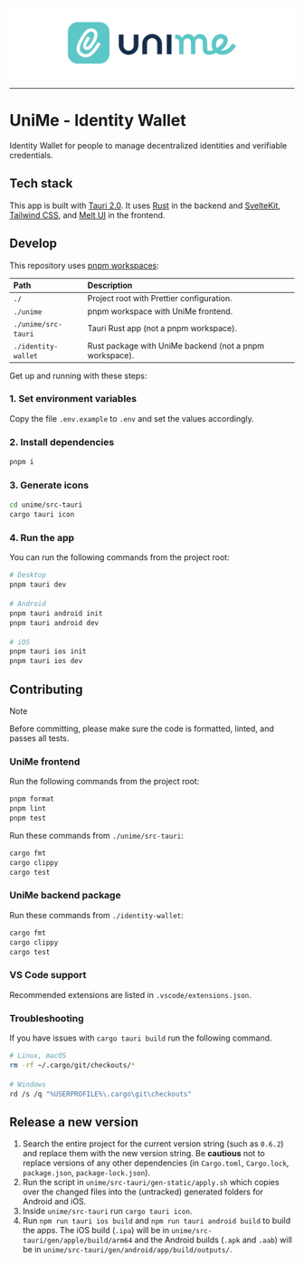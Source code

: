 ![banner.svg](https://github.com/impierce/identity-wallet/raw/HEAD/.github/banner.svg)

---

# UniMe - Identity Wallet

Identity Wallet for people to manage decentralized identities and verifiable credentials.

## Tech stack

This app is built with [Tauri 2.0](https://v2.tauri.app/). It uses [Rust](https://www.rust-lang.org/) in the backend and [SvelteKit](https://kit.svelte.dev/), [Tailwind CSS](https://tailwindcss.com/), and [Melt UI](https://melt-ui.com/) in the frontend.

## Develop

This repository uses [pnpm workspaces](https://pnpm.io/workspaces):

| Path                | Description                                             |
| :------------------ | :------------------------------------------------------ |
| `./`                | Project root with Prettier configuration.               |
| `./unime`           | pnpm workspace with UniMe frontend.                     |
| `./unime/src-tauri` | Tauri Rust app (not a pnpm workspace).                  |
| `./identity-wallet` | Rust package with UniMe backend (not a pnpm workspace). |

Get up and running with these steps:

### 1. Set environment variables

Copy the file `.env.example` to `.env` and set the values accordingly.

### 2. Install dependencies

```sh
pnpm i
```

### 3. Generate icons

```sh
cd unime/src-tauri
cargo tauri icon
```

### 4. Run the app

You can run the following commands from the project root:

```sh
# Desktop
pnpm tauri dev

# Android
pnpm tauri android init
pnpm tauri android dev

# iOS
pnpm tauri ios init
pnpm tauri ios dev
```

## Contributing

> [!NOTE]
> Before committing, please make sure the code is formatted, linted, and passes all tests.

### UniMe frontend

Run the following commands from the project root:

```sh
pnpm format
pnpm lint
pnpm test
```

Run these commands from `./unime/src-tauri`:

```sh
cargo fmt
cargo clippy
cargo test
```

### UniMe backend package

Run these commands from `./identity-wallet`:

```sh
cargo fmt
cargo clippy
cargo test
```

### VS Code support

Recommended extensions are listed in `.vscode/extensions.json`.

### Troubleshooting

If you have issues with `cargo tauri build` run the following command.

```sh
# Linux, macOS
rm -rf ~/.cargo/git/checkouts/*

# Windows
rd /s /q "%USERPROFILE%\.cargo\git\checkouts"
```

## Release a new version

1. Search the entire project for the current version string (such as `0.6.2`) and replace them with the new version string.
   Be **cautious** not to replace versions of any other dependencies (in `Cargo.toml`, `Cargo.lock`, `package.json`, `package-lock.json`).
2. Run the script in `unime/src-tauri/gen-static/apply.sh` which copies over the changed files into the (untracked) generated folders for Android and iOS.
3. Inside `unime/src-tauri` run `cargo tauri icon`.
4. Run `npm run tauri ios build` and `npm run tauri android build` to build the apps. The iOS build (`.ipa`) will be in `unime/src-tauri/gen/apple/build/arm64` and the Android builds (`.apk` and `.aab`) will be in `unime/src-tauri/gen/android/app/build/outputs/`.
